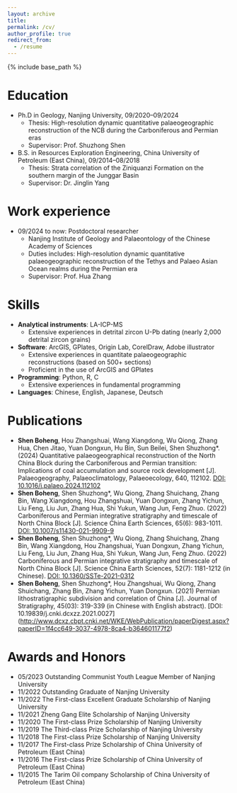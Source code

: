 ```yaml
---
layout: archive
title: 
permalink: /cv/
author_profile: true
redirect_from:
  - /resume
---
```


{% include base_path %}

Education
======
* Ph.D in Geology, Nanjing University, 09/2020–09/2024
  * Thesis: High-resolution dynamic quantitative palaeogeographic reconstruction of the NCB during the Carboniferous and Permian eras
  * Supervisor: Prof. Shuzhong Shen
* B.S. in Resources Exploration Engineering, China University of Petroleum (East China), 09/2014–08/2018
  * Thesis: Strata correlation of the Ziniquanzi Formation on the southern margin of the Junggar Basin
  * Supervisor: Dr. Jinglin Yang


Work experience
======
* 09/2024 to now: Postdoctoral researcher
  * Nanjing Institute of Geology and Palaeontology of the Chinese Academy of Sciences
  * Duties includes:  High-resolution dynamic quantitative palaeogeographic reconstruction of the Tethys and Palaeo Asian Ocean realms during the Permian era
  * Supervisor: Prof. Hua Zhang

Skills
======
* **Analytical instruments**: LA-ICP-MS
  * Extensive experiences in detrital zircon U-Pb dating (nearly 2,000 detrital zircon grains)
* **Software**: ArcGIS, GPlates, Origin Lab, CorelDraw, Adobe illustrator
  * Extensive experiences in quantitate palaeogeographic reconstructions (based on 500+ sections)
  * Proficient in the use of ArcGIS and GPlates
* **Programming**: Python, R, C
  * Extensive experiences in fundamental programming
* **Languages**: Chinese, English, Japanese, Deutsch

Publications
======
*   **Shen Boheng**, Hou Zhangshuai, Wang Xiangdong, Wu Qiong, Zhang Hua, Chen Jitao, Yuan Dongxun, Hu Bin, Sun Beilei, Shen Shuzhong*. (2024) Quantitative palaeogeographical reconstruction of the North China Block during the Carboniferous and Permian transition: Implications of coal accumulation and source rock development [J]. Palaeogeography, Palaeoclimatology, Palaeoecology, 640, 112102. [DOI: 10.1016/j.palaeo.2024.112102](https://doi.org/10.1016/j.palaeo.2024.112102)
*   **Shen Boheng**, Shen Shuzhong*, Wu Qiong, Zhang Shuichang, Zhang Bin, Wang Xiangdong, Hou Zhangshuai, Yuan Dongxun, Zhang Yichun, Liu Feng, Liu Jun, Zhang Hua, Shi Yukun, Wang Jun, Feng Zhuo. (2022) Carboniferous and Permian integrative stratigraphy and timescale of North China Block [J]. Science China Earth Sciences, 65(6): 983-1011. [DOI: 10.1007/s11430-021-9909-9](https://doi.org/10.1016/j.palaeo.2024.112102)
*   **Shen Boheng**, Shen Shuzhong*, Wu Qiong, Zhang Shuichang, Zhang Bin, Wang Xiangdong, Hou Zhangshuai, Yuan Dongxun, Zhang Yichun, Liu Feng, Liu Jun, Zhang Hua, Shi Yukun, Wang Jun, Feng Zhuo. (2022) Carboniferous and Permian integrative stratigraphy and timescale of North China Block [J]. Science China Earth Sciences, 52(7): 1181-1212 (in Chinese). [DOI: 10.1360/SSTe-2021-0312](https://doi.org/10.1360/SSTe-2021-0312)
*   **Shen Boheng**, Shen Shuzhong*, Hou Zhangshuai, Wu Qiong, Zhang Shuichang, Zhang Bin, Zhang Yichun, Yuan Dongxun. (2021) Permian lithostratigraphic subdivision and correlation of China [J]. Journal of Stratigraphy, 45(03): 319-339 (in Chinese with English abstract). [DOI: 10.19839/j.cnki.dcxzz.2021.0027] (http://www.dcxz.cbpt.cnki.net/WKE/WebPublication/paperDigest.aspx?paperID=1f4cc649-3037-4978-8ca4-b364601177f2) 
  
Awards and Honors
======
* 05/2023       Outstanding Communist Youth League Member of Nanjing University
* 11/2022       Outstanding Graduate of Nanjing University
* 11/2022       The First-class Excellent Graduate Scholarship of Nanjing University
* 11/2021       Zheng Gang Elite Scholarship of Nanjing University
* 11/2020       The First-class Prize Scholarship of Nanjing University
* 11/2019       The Third-class Prize Scholarship of Nanjing University
* 11/2018 	    The First-class Prize Scholarship of Nanjing University
* 11/2017 	    The First-class Prize Scholarship of China University of Petroleum (East China)
* 11/2016       The First-class Prize Scholarship of China University of Petroleum (East China)
* 11/2015 	    The Tarim Oil company Scholarship of China University of Petroleum (East China)

  

  

